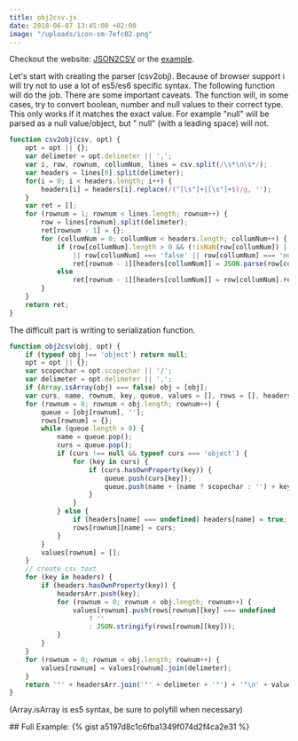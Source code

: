```yaml
---
title: obj2csv.js
date: 2018-06-07 13:45:00 +02:00
image: "/uploads/icon-sm-7efc02.png"
---
```


Checkout the website: [JSON2CSV](http://esstudio.site/json2csv) or the [example](#full-example).

Let's start with creating the parser (csv2obj). Because of browser support i will try not to use a lot of es5/es6 specific syntax. The following function will do the job. There are some important caveats. The function will, in some cases, try to convert boolean, number and null values to their correct type. This only works if it matches the exact value. For example 
"null" will be parsed as a null value/object, but " null" (with a leading space) will not.

```javascript
function csv2obj(csv, opt) {
    opt = opt || {};
    var delimeter = opt.delimeter || ',';
    var i, row, rownum, collumNum, lines = csv.split(/\s*\n\s*/);
    var headers = lines[0].split(delimeter);
    for(i = 0; i < headers.length; i++) {
        headers[i] = headers[i].replace(/(^[\s"]+|[\s"]+$)/g, '');
    }
    var ret = [];
    for (rownum = 1; rownum < lines.length; rownum++) {
        row = lines[rownum].split(delimeter);
        ret[rownum - 1] = {};
        for (collumNum = 0; collumNum < headers.length; collumNum++) {
            if (row[collumNum].length > 0 && (!isNaN(row[collumNum]) || row[collumNum] === 'true' 
                || row[collumNum] === 'false' || row[collumNum] === 'null')) 
                ret[rownum - 1][headers[collumNum]] = JSON.parse(row[collumNum]);
            else 
                ret[rownum - 1][headers[collumNum]] = row[collumNum].replace(/(^\s*"*|"*\s*$)/g, '');
        }
    }
    return ret;
}
```

The difficult part is writing to serialization function. 

```javascript
function obj2csv(obj, opt) {
    if (typeof obj !== 'object') return null;
    opt = opt || {};
    var scopechar = opt.scopechar || '/';
    var delimeter = opt.delimeter || ',';
    if (Array.isArray(obj) === false) obj = [obj];
    var curs, name, rownum, key, queue, values = [], rows = [], headers = {}, headersArr = [];
    for (rownum = 0; rownum < obj.length; rownum++) {
        queue = [obj[rownum], ''];
        rows[rownum] = {};
        while (queue.length > 0) {
            name = queue.pop();
            curs = queue.pop();
            if (curs !== null && typeof curs === 'object') {
                for (key in curs) {
                    if (curs.hasOwnProperty(key)) {
                        queue.push(curs[key]);
                        queue.push(name + (name ? scopechar : '') + key);
                    }
                }
            } else {
                if (headers[name] === undefined) headers[name] = true;
                rows[rownum][name] = curs;
            }
        }
        values[rownum] = [];
    }
    // create csv text
    for (key in headers) {
        if (headers.hasOwnProperty(key)) {
            headersArr.push(key);
            for (rownum = 0; rownum < obj.length; rownum++) {
                values[rownum].push(rows[rownum][key] === undefined
                    ? ''
                    : JSON.stringify(rows[rownum][key]));
            }
        }
    }
    for (rownum = 0; rownum < obj.length; rownum++) {
        values[rownum] = values[rownum].join(delimeter);
    }
    return '"' + headersArr.join('"' + delimeter + '"') + '"\n' + values.join('\n');
}
```
(Array.isArray is es5 syntax, be sure to polyfill when necessary)

<div id="full-example">
## Full Example:
{% gist a5197d8c1c6fba1349f074d2f4ca2e31 %} 
</div>